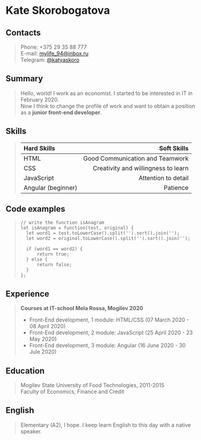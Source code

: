 # Kate Skorobogatova
## Contacts
> Phone: +375 29 35 88 777   
> E-mail: [mylife_94@inbox.ru](mailto:mylife_94@inbox.ru)      
> Telegram: [@katyaskoro](https://t.me/katyaskoro)

## Summary
> Hello, world! I work as an economist. I started to be interested in IT in February 2020.   
Now I think to change the profile of work and want to obtain a position as a **junior front-end developer**.

## Skills
> | Hard Skills | Soft Skills |
> | :------ | ------: |
> | HTML | Good Communication and Teamwork |
> | CSS | Creativity and willingness to learn |
> | JavaScript | Attention to detail |
> | Angular (beginner) | Patience |

## Code examples
> ```
> // write the function isAnagram
> let isAnagram = function(test, original) {
>   let word1 = test.toLowerCase().split('').sort().join('');
>   let word2 = original.toLowerCase().split('').sort().join('');
> 
>   if (word1 == word2) {
>       return true;
>   } else {
>       return false;
>   }
> }; 
> ```

## Experience
> **Courses at IT-school Mela Rossa, Mogilev 2020**   
> - Front-End development, 1 module: HTML/CSS (07 March 2020 - 08 April 2020)   
> - Front-End development, 2 module: JavaScript (25 April 2020 - 23 May 2020) 
> - Front-End development, 3 module: Angular (16 June 2020 - 30 Jule 2020) 

## Education
> Mogilev State University of Food Technologies, 2011-2015   
> Faculty of Economics, Finance and Сredit  

## English
> Elementary (A2), I hope. I keep learn English to this day with a native speaker.
